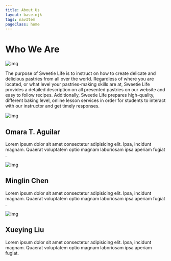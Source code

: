 ```yaml
---
title: About Us
layout: base.njk
tags: navItem
pageClass: home
---
```

<main>
  <selection class="whoweare">
  <h1 class="">Who We Are</h1>
  <img src="https://place-hold.it/500x400.jpg" alt="img">
      <p>The purpose of Sweetie Life is to instruct on how to create delicate and delicious pastries from all over the world. Regardless of where you are located, or what level your pastries-making skills are at, Sweetie Life provides a detailed description on all presented pastries on our website and easy to follow recipes. Additionally, Sweetie Life prepares high-quality, different baking level, online lesson services in order for students to interact with our instructor and get timely responses. 
</p>
  </selection>
  <selection class="aboutus-card">
 <div class="person-card">
        <div class="person-card-image">
      <img src="https://place-hold.it/350x350.jpg" alt="img">
   </div>
    <div class="person-card-content">
  <h2 class="name">Omara T. Aguilar</h2>

 <p>Lorem ipsum dolor sit amet consectetur adipisicing elit. Ipsa, incidunt magnam. Quaerat voluptatem optio magnam laboriosam ipsa aperiam fugiat .</p>
    </div>
 </div>
  
  <div class="person-card">
       <div class="person-card-image">
      <img src="https://place-hold.it/350x350.jpg" alt="img">
   </div>
    <div class="person-card-content">
  <h2 class="name">Minglin Chen </h2>
 <p>Lorem ipsum dolor sit amet consectetur adipisicing elit. Ipsa, incidunt magnam. Quaerat voluptatem optio magnam laboriosam ipsa aperiam fugiat .</p>
    </div>
 </div>

 <div class="person-card">
   <div class="person-card-image">
      <img src="https://place-hold.it/350x350.jpg" alt="img">
   </div>
   <div class="person-card-content">
  <h2 class="name">Xueying Liu</h2>
 <p>Lorem ipsum dolor sit amet consectetur adipisicing elit. Ipsa, incidunt magnam. Quaerat voluptatem optio magnam laboriosam ipsa aperiam fugiat.</p>
   </div>
 </div>
  </selection>
 
 
 
</main>
